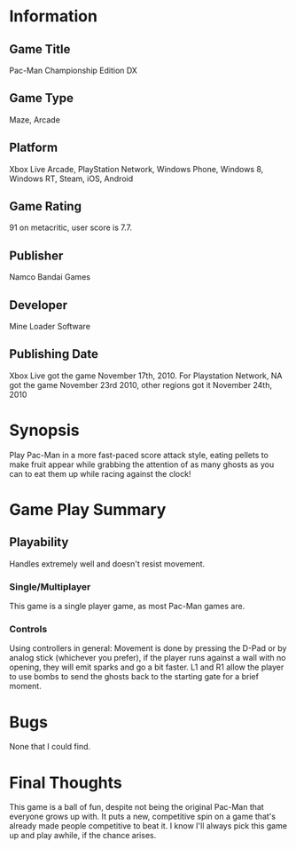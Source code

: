 # Information
## Game Title
Pac-Man Championship Edition DX
## Game Type
Maze, Arcade
## Platform
Xbox Live Arcade, PlayStation Network, Windows Phone, Windows 8, Windows RT, Steam, iOS, Android
## Game Rating
91 on metacritic, user score is 7.7. 
## Publisher
Namco Bandai Games
## Developer
Mine Loader Software
## Publishing Date
Xbox Live got the game November 17th, 2010. For Playstation Network, NA got the game November 23rd 2010, other regions got it November 24th, 2010
# Synopsis
Play Pac-Man in a more fast-paced score attack style, eating pellets to make fruit appear while grabbing the attention of as many ghosts as you can to eat them up while racing against the clock!

# Game Play Summary
## Playability
Handles extremely well and doesn't resist movement.
### Single/Multiplayer
This game is a single player game, as most Pac-Man games are.
### Controls
Using controllers in general: Movement is done by pressing the D-Pad or by analog stick (whichever you prefer), if the player runs against a wall with no opening, they will emit sparks and go a bit faster. L1 and R1 allow the player to use bombs to send the ghosts back to the starting gate for a brief moment.

# Bugs
None that I could find.
# Final Thoughts
This game is a ball of fun, despite not being the original Pac-Man that everyone grows up with. It puts a new, competitive spin on a game that's already made people competitive to beat it. I know I'll always pick this game up and play awhile, if the chance arises.
